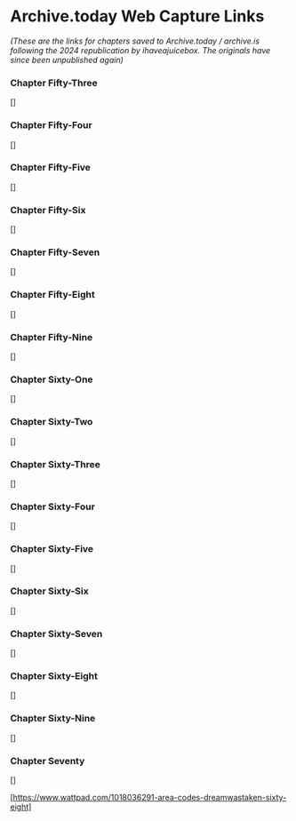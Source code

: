 # Archive.today Web Capture Links
*(These are the links for chapters saved to Archive.today / archive.is following the 2024 republication by ihaveajuicebox. The originals have since been unpublished again)*

### Chapter Fifty-Three
[]

### Chapter Fifty-Four
[]

### Chapter Fifty-Five
[]

### Chapter Fifty-Six
[]

### Chapter Fifty-Seven
[]

### Chapter Fifty-Eight
[]

### Chapter Fifty-Nine
[]

### Chapter Sixty-One
[]

### Chapter Sixty-Two
[]

### Chapter Sixty-Three
[]

### Chapter Sixty-Four
[]

### Chapter Sixty-Five
[]

### Chapter Sixty-Six
[]

### Chapter Sixty-Seven
[]

### Chapter Sixty-Eight
[]

### Chapter Sixty-Nine
[]

### Chapter Seventy
[]

[https://www.wattpad.com/1018036291-area-codes-dreamwastaken-sixty-eight]


